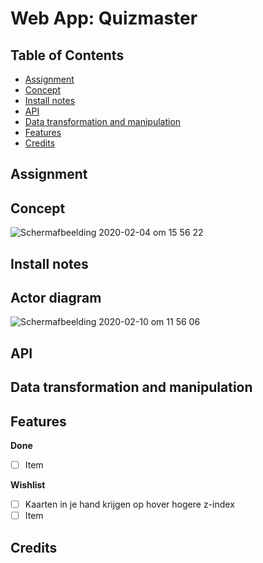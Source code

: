 # Web App: Quizmaster

## Table of Contents
* [Assignment](#Assignment)
* [Concept](#Concept)
* [Install notes](#Install-notes)
* [API](#API)
* [Data transformation and manipulation](#Data-transformation-and-manipulation)
* [Features](#Features)
* [Credits](#Credits)


## Assignment

## Concept
<img alt="Schermafbeelding 2020-02-04 om 15 56 22" src="https://user-images.githubusercontent.com/45365598/73755834-f45a0d00-4766-11ea-87ef-8f2234a89881.png">

## Install notes

## Actor diagram
<img alt="Schermafbeelding 2020-02-10 om 11 56 06" src="https://user-images.githubusercontent.com/45365598/74144150-7ed5bd00-4bfc-11ea-85f3-49d91e843faa.png">


## API

## Data transformation and manipulation

## Features
**Done**
- [ ] Item

**Wishlist**
- [ ] Kaarten in je hand krijgen op hover hogere z-index
- [ ] Item

## Credits

<!-- Add a nice poster image here at the end of the week, showing off your shiny frontend 📸 -->

<!-- Maybe a table of contents here? 📚 -->

<!-- How about a section that describes how to install this project? 🤓 -->

<!-- ...but how does one use this project? What are its features 🤔 -->

<!-- What external data source is featured in your project and what are its properties 🌠 -->


<!-- How about a license here? 📜 (or is it a licence?) 🤷 -->
